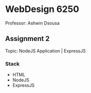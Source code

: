 # WebDesign 6250

Professor: Ashwin Dsousa

## Assignment 2

Topic: NodeJS Application | ExpressJS

### Stack

- HTML
- NodeJS
- ExpressJS
